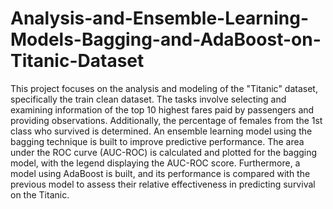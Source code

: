 # Analysis-and-Ensemble-Learning-Models-Bagging-and-AdaBoost-on-Titanic-Dataset

This project focuses on the analysis and modeling of the "Titanic" dataset, specifically the train clean dataset. The tasks involve selecting and examining information of the top 10 highest fares paid by passengers and providing observations. Additionally, the percentage of females from the 1st class who survived is determined. An ensemble learning model using the bagging technique is built to improve predictive performance. The area under the ROC curve (AUC-ROC) is calculated and plotted for the bagging model, with the legend displaying the AUC-ROC score. Furthermore, a model using AdaBoost is built, and its performance is compared with the previous model to assess their relative effectiveness in predicting survival on the Titanic.
